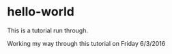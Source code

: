 # hello-world
This is a tutorial run through.

Working  my way through this tutorial on Friday 6/3/2016
